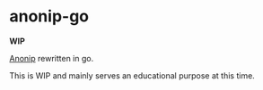 # anonip-go

**WIP**

[Anonip](https://github.com/DigitaleGesellschaft/Anonip) rewritten in go.

This is WIP and mainly serves an educational purpose at this time.
